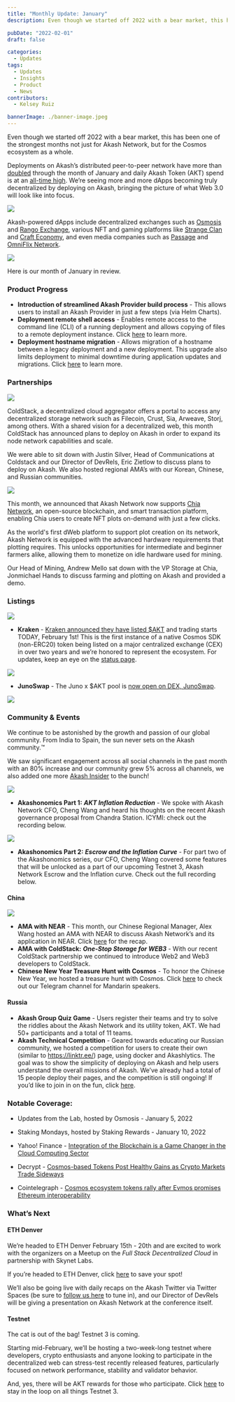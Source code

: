 ```yaml
---
title: "Monthly Update: January"
description: Even though we started off 2022 with a bear market, this has been one of the strongest months not just for Akash Network, but for the Cosmos ecosystem as a whole.

pubDate: "2022-02-01"
draft: false

categories:
  - Updates
tags:
  - Updates
  - Insights
  - Product
  - News
contributors:
  - Kelsey Ruiz

bannerImage: ./banner-image.jpeg
---
```


Even though we started off 2022 with a bear market, this has been one of the strongest months not just for Akash Network, but for the Cosmos ecosystem as a whole.

Deployments on Akash’s distributed peer-to-peer network have more than [doubled](https://stats.akash.network/) through the month of January and daily Akash Token (AKT) spend is at an [all-time high](https://www.akashlytics.com/graph/daily-akt-spent). We’re seeing more and more dApps becoming truly decentralized by deploying on Akash, bringing the picture of what Web 3.0 will look like into focus.

![](https://www.datocms-assets.com/45776/1643658280-unnamed-1.png)

Akash-powered dApps include decentralized exchanges such as [Osmosis](https://osmosis.zone/) and [Rango Exchange](https://rango.exchange/), various NFT and gaming platforms like [Strange Clan](https://strangeclan.com/) and [Craft Economy](https://crafteconomy.io/), and even media companies such as [Passage](https://passage3d.com/) and [OmniFlix Network](https://omniflix.network/).

![](https://www.datocms-assets.com/45776/1643658455-unnamed-2.png)

Here is our month of January in review.

### **Product Progress** 

- **Introduction of streamlined Akash Provider build process** \- This allows users to install an Akash Provider in just a few steps (via Helm Charts).
- **Deployment remote shell access** \- Enables remote access to the command line (CLI) of a running deployment and allows copying of files to a remote deployment instance. Click [here](https://akash.network/docs/release-notes/v0.14.0#deployment-shell-access) to learn more.
- **Deployment hostname migration** \- Allows migration of a hostname between a legacy deployment and a new deployment. This upgrade also limits deployment to minimal downtime during application updates and migrations. Click [here](https://akash.network/docs/release-notes/v0.14.0#hostname-migration) to learn more.

### **Partnerships** 

![](https://www.datocms-assets.com/45776/1643658544-unnamed-3.png)

ColdStack, a decentralized cloud aggregator offers a portal to access any decentralized storage network such as Filecoin, Crust, Sia, Arweave, Storj, among others. With a shared vision for a decentralized web, this month ColdStack has announced plans to deploy on Akash in order to expand its node network capabilities and scale.

We were able to sit down with Justin Silver, Head of Communications at Coldstack and our Director of DevRels, Eric Zietlow to discuss plans to deploy on Akash. We also hosted regional AMA’s with our Korean, Chinese, and Russian communities.

![](https://www.datocms-assets.com/45776/1643658689-unnamed.jpg)

This month, we announced that Akash Network now supports [Chia Network](https://www.chia.net/), an open-source blockchain, and smart transaction platform, enabling Chia users to create NFT plots on-demand with just a few clicks.

As the world's first dWeb platform to support plot creation on its network, Akash Network is equipped with the advanced hardware requirements that plotting requires. This unlocks opportunities for intermediate and beginner farmers alike, allowing them to monetize on idle hardware used for mining.

Our Head of Mining, Andrew Mello sat down with the VP Storage at Chia, Jonmichael Hands to discuss farming and plotting on Akash and provided a demo.

### **Listings**

![](https://www.datocms-assets.com/45776/1643658822-unnamed-1.jpg)

- **Kraken** - [Kraken announced they have listed $AKT](https://blog.kraken.com/post/12707/akash-network-akt-trading-starts-february-1-deposit-now/) and trading starts TODAY, February 1st! This is the first instance of a native Cosmos SDK (non-ERC20) token being listed on a major centralized exchange (CEX) in over two years and we’re honored to represent the ecosystem. For updates, keep an eye on the [status page](https://status.kraken.com/).

![](https://www.datocms-assets.com/45776/1643658912-unnamed-4.png)

- **JunoSwap** - The Juno x $AKT pool is [now open on DEX, JunoSwap](https://junoswap.com/).

![](https://www.datocms-assets.com/45776/1643658994-unnamed-5.png)

### **Community & Events** 

We continue to be astonished by the growth and passion of our global community. From India to Spain, the sun never sets on the Akash community.™️

We saw significant engagement across all social channels in the past month with an 80% increase and our community grew 5% across all channels, we also added one more [Akash Insider](https://akash.network/community#insiders) to the bunch!

![](https://www.datocms-assets.com/45776/1643659156-unnamed-2.jpg)

- **Akashonomics Part 1:** _**AKT Inflation Reduction**_ - We spoke with Akash Network CFO, Cheng Wang and heard his thoughts on the recent Akash governance proposal from Chandra Station. ICYMI: check out the recording below.

![](https://www.datocms-assets.com/45776/1643659284-unnamed-3.jpg)

- **Akashonomics Part 2:** _**Escrow and the Inflation Curve**_ - For part two of the Akashonomics series, our CFO, Cheng Wang covered some features that will be unlocked as a part of our upcoming Testnet 3, Akash Network Escrow and the Inflation curve. Check out the full recording below.

#### **China**

![](https://www.datocms-assets.com/45776/1643659395-unnamed-6.png)

- **AMA with NEAR** \- This month, our Chinese Regional Manager, Alex Wang hosted an AMA with NEAR to discuss Akash Network’s and its application in NEAR. Click [here](https://www.bilibili.com/video/BV1iY411h7ZN?spm_id_from=333.1007.top_right_bar_window_history.content.click) for the recap.
- **AMA with ColdStack:** _**One-Stop Storage for WEB3**_ \- With our recent ColdStack partnership we continued to introduce Web2 and Web3 developers to ColdStack.
- **Chinese New Year Treasure Hunt with Cosmos** \- To honor the Chinese New Year, we hosted a treasure hunt with Cosmos. Click [here](https://t.me/akashchinatalk) to check out our Telegram channel for Mandarin speakers.

#### **Russia**

- **Akash Group Quiz Game** - Users register their teams and try to solve the riddles about the Akash Network and its utility token, AKT. We had 50+ participants and a total of 11 teams.
- **Akash Technical Competition** - Geared towards educating our Russian community, we hosted a competition for users to create their own (similar to https://linktr.ee/) page, using docker and Akashlytics. The goal was to show the simplicity of deploying on Akash and help users understand the overall missions of Akash. We’ve already had a total of 15 people deploy their pages, and the competition is still ongoing! If you’d like to join in on the fun, click [here](https://t.me/akash_ru).

### **Notable Coverage:** 

- Updates from the Lab, hosted by Osmosis - January 5, 2022

- Staking Mondays, hosted by Staking Rewards - January 10, 2022

- Yahoo! Finance - [Integration of the Blockchain is a Game Changer in the Cloud Computing Sector](https://finance.yahoo.com/news/integration-blockchain-game-changer-cloud-082309786.html)
- Decrypt - [Cosmos-based Tokens Post Healthy Gains as Crypto Markets Trade Sideways](https://decrypt.co/90806/cosmos-based-tokens-post-healthy-gains-crypto-markets-trade-sideways)
- Cointelegraph - [Cosmos ecosystem tokens rally after Evmos promises Ethereum interoperability](https://cointelegraph.com/news/cosmos-ecosystem-tokens-rally-after-evmos-promises-ethereum-interoperability?utm_content=buffer817fa&utm_medium=social&utm_source=twitter.com&utm_campaign=buffer)

### **What’s Next** 

#### **ETH Denver** 

We’re headed to ETH Denver February 15th - 20th and are excited to work with the organizers on a Meetup on the _Full Stack Decentralized Cloud_ in partnership with Skynet Labs.

If you’re headed to ETH Denver, click [here](https://ethdenver.sched.com/event/v5P2) to save your spot!

We’ll also be going live with daily recaps on the Akash Twitter via Twitter Spaces (be sure to [follow us here](https://twitter.com/akashnet) to tune in), and our Director of DevRels will be giving a presentation on Akash Network at the conference itself.

#### **Testnet**

The cat is out of the bag! Testnet 3 is coming.

Starting mid-February, we’ll be hosting a two-week-long testnet where developers, crypto enthusiasts and anyone looking to participate in the decentralized web can stress-test recently released features, particularly focused on network performance, stability and validator behavior.

And, yes, there will be AKT rewards for those who participate. Click [here](https://website-akash-network-git-emi-testnet-basement.vercel.app/testnet) to stay in the loop on all things Testnet 3.

